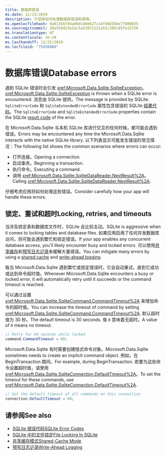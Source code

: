 ```yaml
---
title: 数据库错误
ms.date: 12/13/2019
description: 介绍库如何处理数据库错误和停用。
ms.openlocfilehash: 9a613b6f94a89dc40e627c14f46836be77080035
ms.sourcegitcommit: 30a558d23e3ac5a52071121a52c305c85fe15726
ms.translationtype: HT
ms.contentlocale: zh-CN
ms.lasthandoff: 12/25/2019
ms.locfileid: "75450488"
---
```

# <a name="database-errors"></a><span data-ttu-id="9d91d-103">数据库错误</span><span class="sxs-lookup"><span data-stu-id="9d91d-103">Database errors</span></span>

<span data-ttu-id="9d91d-104">遇到 SQLite 错误时会引发 <xref:Microsoft.Data.Sqlite.SqliteException>。</span><span class="sxs-lookup"><span data-stu-id="9d91d-104"><xref:Microsoft.Data.Sqlite.SqliteException> is thrown when a SQLite error is encountered.</span></span> <span data-ttu-id="9d91d-105">消息由 SQLite 提供。</span><span class="sxs-lookup"><span data-stu-id="9d91d-105">The message is provided by SQLite.</span></span> <span data-ttu-id="9d91d-106">`SqliteErrorCode` 和 `SqliteExtendedErrorCode` 属性包含错误的 SQLite [结果代码](https://www.sqlite.org/rescode.html)。</span><span class="sxs-lookup"><span data-stu-id="9d91d-106">The `SqliteErrorCode` and `SqliteExtendedErrorCode` properties contain the SQLite [result code](https://www.sqlite.org/rescode.html) of the error.</span></span>

<span data-ttu-id="9d91d-107">在 Microsoft.Data.Sqlite 与本机 SQLite 库进行交互的任何时候，都可能会遇到错误。</span><span class="sxs-lookup"><span data-stu-id="9d91d-107">Errors may be encountered any time the Microsoft.Data.Sqlite interacts with the native SQLite library.</span></span> <span data-ttu-id="9d91d-108">以下列表显示可能发生错误的常见情况：</span><span class="sxs-lookup"><span data-stu-id="9d91d-108">The following list shows the common scenarios where errors can occur:</span></span>

* <span data-ttu-id="9d91d-109">打开连接。</span><span class="sxs-lookup"><span data-stu-id="9d91d-109">Opening a connection.</span></span>
* <span data-ttu-id="9d91d-110">启动事务。</span><span class="sxs-lookup"><span data-stu-id="9d91d-110">Beginning a transaction.</span></span>
* <span data-ttu-id="9d91d-111">执行命令。</span><span class="sxs-lookup"><span data-stu-id="9d91d-111">Executing a command.</span></span>
* <span data-ttu-id="9d91d-112">调用 <xref:Microsoft.Data.Sqlite.SqliteDataReader.NextResult%2A>。</span><span class="sxs-lookup"><span data-stu-id="9d91d-112">Calling <xref:Microsoft.Data.Sqlite.SqliteDataReader.NextResult%2A>.</span></span>

<span data-ttu-id="9d91d-113">仔细考虑应用将如何处理这些错误。</span><span class="sxs-lookup"><span data-stu-id="9d91d-113">Consider carefully how your app will handle these errors.</span></span>

## <a name="locking-retries-and-timeouts"></a><span data-ttu-id="9d91d-114">锁定、重试和超时</span><span class="sxs-lookup"><span data-stu-id="9d91d-114">Locking, retries, and timeouts</span></span>

<span data-ttu-id="9d91d-115">当涉及锁定表和数据库文件时，SQLite 会比较主动。</span><span class="sxs-lookup"><span data-stu-id="9d91d-115">SQLite is aggressive when it comes to locking tables and database files.</span></span> <span data-ttu-id="9d91d-116">如果应用启用了任何并发数据库访问，则可能会遇到繁忙和锁定错误。</span><span class="sxs-lookup"><span data-stu-id="9d91d-116">If your app enables any concurrent database access, you'll likely encounter busy and locked errors.</span></span> <span data-ttu-id="9d91d-117">可以使用[共享缓存](connection-strings.md#cache)和[预写日志记录](async.md)来缓解大量错误。</span><span class="sxs-lookup"><span data-stu-id="9d91d-117">You can mitigate many errors by using a [shared cache](connection-strings.md#cache) and [write-ahead logging](async.md).</span></span>

<span data-ttu-id="9d91d-118">每当 Microsoft.Data.Sqlite 遇到繁忙或锁定错误时，它会自动重试，直到它成功或达到命令超时值。</span><span class="sxs-lookup"><span data-stu-id="9d91d-118">Whenever Microsoft.Data.Sqlite encounters a busy or locked error, it will automatically retry until it succeeds or the command timeout is reached.</span></span>

<span data-ttu-id="9d91d-119">可以通过设置 <xref:Microsoft.Data.Sqlite.SqliteCommand.CommandTimeout%2A> 来增加命令的超时值。</span><span class="sxs-lookup"><span data-stu-id="9d91d-119">You can increase the timeout of command by setting <xref:Microsoft.Data.Sqlite.SqliteCommand.CommandTimeout%2A>.</span></span> <span data-ttu-id="9d91d-120">默认超时值为 30 秒。</span><span class="sxs-lookup"><span data-stu-id="9d91d-120">The default timeout is 30 seconds.</span></span> <span data-ttu-id="9d91d-121">值 `0` 意味着无超时。</span><span class="sxs-lookup"><span data-stu-id="9d91d-121">A value of `0` means no timeout.</span></span>

```csharp
// Retry for 60 seconds while locked
command.CommandTimeout = 60;
```

<span data-ttu-id="9d91d-122">Microsoft.Data.Sqlite 有时需要创建隐式命令对象。</span><span class="sxs-lookup"><span data-stu-id="9d91d-122">Microsoft.Data.Sqlite sometimes needs to create an implicit command object.</span></span> <span data-ttu-id="9d91d-123">例如，在 BeginTransaction 期间。</span><span class="sxs-lookup"><span data-stu-id="9d91d-123">For example, during BeginTransaction.</span></span> <span data-ttu-id="9d91d-124">若要为这些命令设置超时值，请使用 <xref:Microsoft.Data.Sqlite.SqliteConnection.DefaultTimeout%2A>。</span><span class="sxs-lookup"><span data-stu-id="9d91d-124">To set the timeout for these commands, use <xref:Microsoft.Data.Sqlite.SqliteConnection.DefaultTimeout%2A>.</span></span>

```csharp
// Set the default timeout of all commands on this connection
connection.DefaultTimeout = 60;
```

## <a name="see-also"></a><span data-ttu-id="9d91d-125">请参阅</span><span class="sxs-lookup"><span data-stu-id="9d91d-125">See also</span></span>

* [<span data-ttu-id="9d91d-126">SQLite 错误代码</span><span class="sxs-lookup"><span data-stu-id="9d91d-126">SQLite Error Codes</span></span>](https://www.sqlite.org/rescode.html)
* [<span data-ttu-id="9d91d-127">SQLite 中的文件锁定</span><span class="sxs-lookup"><span data-stu-id="9d91d-127">File Locking In SQLite</span></span>](https://www.sqlite.org/lockingv3.html)
* [<span data-ttu-id="9d91d-128">共享缓存模式</span><span class="sxs-lookup"><span data-stu-id="9d91d-128">Shared-Cache Mode</span></span>](https://www.sqlite.org/sharedcache.html)
* [<span data-ttu-id="9d91d-129">预写日志记录</span><span class="sxs-lookup"><span data-stu-id="9d91d-129">Write-Ahead Logging</span></span>](https://www.sqlite.org/wal.html)
